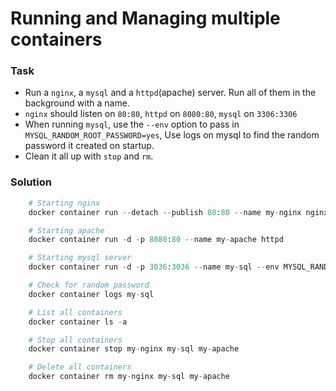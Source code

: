 # Running and Managing multiple containers

### Task 

-   Run a `nginx`, a `mysql` and a `httpd`(apache) server. Run all of them in the background with a name.
-   `nginx` should listen on `80:80`, `httpd` on `8080:80`, `mysql` on `3306:3306`
-   When running `mysql`, use the `--env` option to pass in `MYSQL_RANDOM_ROOT_PASSWORD=yes`, Use logs on mysql to find the random password it created on startup.
-   Clean it all up with `stop` and `rm`.


### Solution

```python
    # Starting nginx
    docker container run --detach --publish 80:80 --name my-nginx nginx

    # Starting apache
    docker container run -d -p 8080:80 --name my-apache httpd

    # Starting mysql server
    docker container run -d -p 3036:3036 --name my-sql --env MYSQL_RANDOM_ROOT_PASSWORD=yes mysql

    # Check for random password
    docker container logs my-sql

    # List all containers
    docker container ls -a

    # Stop all containers
    docker container stop my-nginx my-sql my-apache

    # Delete all containers
    docker container rm my-nginx my-sql my-apache
```